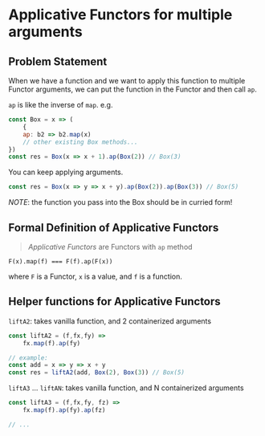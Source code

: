 # Applicative Functors for multiple arguments

## Problem Statement

When we have a function and we want to apply this function to multiple Functor arguments, we can put the function in the Functor and then call `ap`. 

`ap` is like the inverse of `map`. e.g. 

```javascript
const Box = x => (
    {
    ap: b2 => b2.map(x)
    // other existing Box methods...
})
const res = Box(x => x + 1).ap(Box(2)) // Box(3)
```

You can keep applying arguments.

```javascript
const res = Box(x => y => x + y).ap(Box(2)).ap(Box(3)) // Box(5)
```

*NOTE*: the function you pass into the Box should be in curried form!

## Formal Definition of Applicative Functors

> *Applicative Functors* are Functors with `ap` method


`F(x).map(f) === F(f).ap(F(x))`

where `F` is a Functor, `x` is a value, and `f` is a function.  

## Helper functions for Applicative Functors

`liftA2`: takes vanilla function, and 2 containerized arguments 

```javascript
const liftA2 = (f,fx,fy) => 
    fx.map(f).ap(fy)

// example: 
const add = x => y => x + y
const res = liftA2(add, Box(2), Box(3)) // Box(5)
```

`liftA3` ... `liftAN`: takes vanilla function, and N containerized arguments

```javascript
const liftA3 = (f,fx,fy, fz) => 
    fx.map(f).ap(fy).ap(fz)

// ...

```

